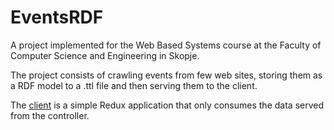 # EventsRDF

A project implemented for the Web Based Systems course at the Faculty of Computer Science and Engineering in Skopje.

The project consists of crawling events from few web sites, storing them as a RDF model to a .ttl file and then serving them to the client.

The [client](https://github.com/cvetanov/EventsClient) is a simple Redux application that only consumes the data served from the controller.
